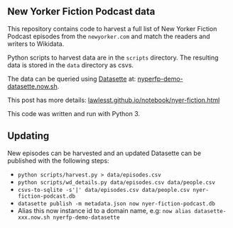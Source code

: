 ## New Yorker Fiction Podcast data

This repository contains code to harvest a full list of New Yorker Fiction Podcast episodes from the `newyorker.com` and match the readers and writers to Wikidata.

Python scripts to harvest data are in the `scripts` directory. The resulting data is stored in the `data` directory as csvs.

The data can be queried using [Datasette](https://github.com/simonw/datasette) at: [nyperfp-demo-datasette.now.sh](https://nyerfp-demo-datasette.now.sh/).

This post has more details: [lawlesst.github.io/notebook/nyer-fiction.html](http://lawlesst.github.io/notebook/nyer-fiction.html)

This code was written and run with Python 3.

## Updating
New episodes can be harvested and an updated Datasette can be published with the following steps:

* `python scripts/harvest.py > data/episodes.csv`
* `python scripts/wd_details.py data/episodes.csv data/people.csv`
* `csvs-to-sqlite -s'|' data/episodes.csv data/people.csv nyer-fiction-podcast.db`
* `datasette publish -m metadata.json now nyer-fiction-podcast.db`
* Alias this now instance id to a domain name, e.g: `now alias datasette-xxx.now.sh nyerfp-demo-datasette`
